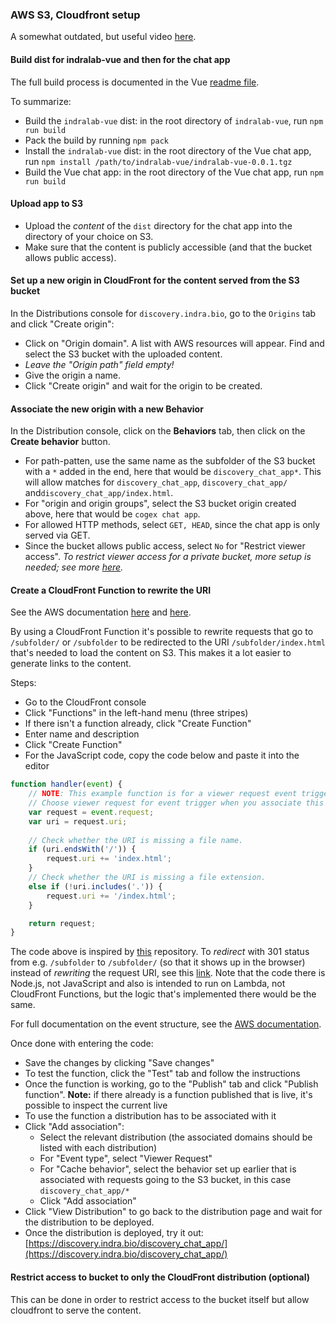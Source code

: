 ### AWS S3, Cloudfront setup

A somewhat outdated, but useful video [here](https://www.youtube.com/watch?v=5r9Q-tI7mMw).

#### Build dist for indralab-vue and then for the chat app 

The full build process is documented in the Vue [readme file](./app/README.md).

To summarize:
- Build the `indralab-vue` dist: in the root directory of `indralab-vue`, run `npm run build`
- Pack the build by running `npm pack`
- Install the `indralab-vue` dist: in the root directory of the Vue chat app, run `npm install /path/to/indralab-vue/indralab-vue-0.0.1.tgz`
- Build the Vue chat app: in the root directory of the Vue chat app, run `npm run build`

#### Upload app to S3

- Upload the _content_ of the `dist` directory for the chat app into the directory of your choice on S3.
- Make sure that the content is publicly accessible (and that the bucket allows public access).

#### Set up a new origin in CloudFront for the content served from the S3 bucket

In the Distributions console for `discovery.indra.bio`, go to the `Origins` tab and click "Create origin":

- Click on "Origin domain". A list with AWS resources will appear. Find and select the S3 bucket with the uploaded content.
- _Leave the "Origin path" field empty!_
- Give the origin a name.
- Click "Create origin" and wait for the origin to be created.

#### Associate the new origin with a new Behavior

In the Distribution console, click on the **Behaviors** tab, then click on the **Create behavior** button.

- For path-patten, use the same name as the subfolder of the S3 bucket with a `*` added in the end, here that would 
  be `discovery_chat_app*`. This will allow matches for `discovery_chat_app`, `discovery_chat_app/` 
  and`discovery_chat_app/index.html`.
- For "origin and origin groups", select the S3 bucket origin created above, here that would be `cogex chat app`.
- For allowed HTTP methods, select `GET, HEAD`, since the chat app is only served via GET.
- Since the bucket allows public access, select `No` for "Restrict viewer access". _To restrict viewer access for a 
  private bucket, more setup is needed; see more
  [here](https://docs.aws.amazon.com/AmazonCloudFront/latest/DeveloperGuide/private-content-restricting-access-to-s3.html)._

#### Create a CloudFront Function to rewrite the URI

See the AWS documentation
[here](https://docs.aws.amazon.com/AmazonCloudFront/latest/DeveloperGuide/functions-tutorial.html) and
[here](https://docs.aws.amazon.com/AmazonCloudFront/latest/DeveloperGuide/functions-tutorial.html).

By using a CloudFront Function it's possible to rewrite requests that go to `/subfolder/` or `/subfolder` to be 
redirected to the URI `/subfolder/index.html` that's needed to load the content on S3. This makes it a lot easier to 
generate links to the content.

Steps:
- Go to the CloudFront console
- Click "Functions" in the left-hand menu (three stripes)
- If there isn't a function already, click "Create Function"
- Enter name and description
- Click "Create Function"
- For the JavaScript code, copy the code below and paste it into the editor

```javascript
function handler(event) {
    // NOTE: This example function is for a viewer request event trigger.
    // Choose viewer request for event trigger when you associate this function with a distribution.
    var request = event.request;
    var uri = request.uri;
    
    // Check whether the URI is missing a file name.
    if (uri.endsWith('/')) {
        request.uri += 'index.html';
    } 
    // Check whether the URI is missing a file extension.
    else if (!uri.includes('.')) {
        request.uri += '/index.html';
    }

    return request;
}
```

The code above is inspired by 
[this](https://github.com/aws-samples/amazon-cloudfront-functions/tree/main/url-rewrite-single-page-apps) repository.
To _redirect_ with 301 status from e.g. `/subfolder` to `/subfolder/` (so that it shows up in the browser) instead of 
_rewriting_ the request URI, see this
[link](https://github.com/digital-sailors/standard-redirects-for-cloudfront). Note that the code there is Node.js, 
not JavaScript and also is intended to run on Lambda, not CloudFront Functions, but the logic that's implemented there 
would be the same.

For full documentation on the event structure, see the
[AWS documentation](https://docs.aws.amazon.com/AmazonCloudFront/latest/DeveloperGuide/functions-event-structure.html).

Once done with entering the code:
- Save the changes by clicking "Save changes"
- To test the function, click the "Test" tab and follow the instructions 
- Once the function is working, go to the "Publish" tab and click "Publish function". **Note:** if there already is 
  a function published that is live, it's possible to inspect the current live 
- To use the function a distribution has to be associated with it
- Click "Add association":
  - Select the relevant distribution (the associated domains should be listed with each distribution)
  - For "Event type", select "Viewer Request"
  - For "Cache behavior", select the behavior set up earlier that is associated with requests going to the S3 bucket, 
    in this case `discovery_chat_app/*`
  - Click "Add association"
- Click "View Distribution" to go back to the distribution page and wait for the distribution to be deployed.
- Once the distribution is deployed, try it out: [https://discovery.indra.bio/discovery_chat_app/](https://discovery.indra.bio/discovery_chat_app/)

#### Restrict access to bucket to only the CloudFront distribution (optional)

This can be done in order to restrict access to the bucket itself but allow cloudfront to serve the content.
